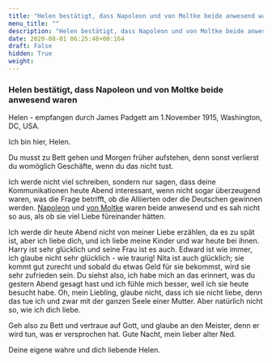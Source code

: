 ```yaml
---
title: "Helen bestätigt, dass Napoleon und von Moltke beide anwesend waren"
menu_title: ""
description: "Helen bestätigt, dass Napoleon und von Moltke beide anwesend waren"
date: 2020-08-01 06:25:48+00:164
draft: False
hidden: True
weight:
---
```

### Helen bestätigt, dass Napoleon und von Moltke beide anwesend waren

Helen - empfangen durch James Padgett am 1.November 1915, Washington, DC, USA.

Ich bin hier, Helen.

Du musst zu Bett gehen und Morgen früher aufstehen, denn sonst verlierst du womöglich Geschäfte, wenn du das nicht tust.

Ich werde nicht viel schreiben, sondern nur sagen, dass deine Kommunikationen heute Abend interessant, wenn nicht sogar überzeugend waren, was die Frage betrifft, ob die Alliierten oder die Deutschen gewinnen werden. [Napoleon](/padgett-botschaften/padgett-botschaften-in-reihenfolge-des-datums/padgett-botschaften-1915-september-dezember/napoleons-liebe-zum-land-steht-bei-ihm-immer-noch-im-vordergrund-jep-napoleon-1-november-1915/) und [von Moltke](/padgett-botschaften/padgett-botschaften-in-reihenfolge-des-datums/padgett-botschaften-1915-september-dezember/von-moltke-kommentiert-napoleons-botschaft-jep-graf-von-moltke-1-november-1915/) waren beide anwesend und es sah nicht so aus, als ob sie viel Liebe füreinander hätten.

Ich werde dir heute Abend nicht von meiner Liebe erzählen, da es zu spät ist, aber ich liebe dich, und ich liebe meine Kinder und war heute bei ihnen. Harry ist sehr glücklich und seine Frau ist es auch. Edward ist wie immer, ich glaube nicht sehr glücklich - wie traurig! Nita ist auch glücklich; sie kommt gut zurecht und sobald du etwas Geld für sie bekommst, wird sie sehr zufrieden sein. Du siehst also, ich habe mich an das erinnert, was du gestern Abend gesagt hast und ich fühle mich besser, weil ich sie heute besucht habe. Oh, mein Liebling, glaube nicht, dass ich sie nicht liebe, denn das tue ich und zwar mit der ganzen Seele einer Mutter. Aber natürlich nicht so, wie ich dich liebe.

Geh also zu Bett und vertraue auf Gott, und glaube an den Meister, denn er wird tun, was er versprochen hat. Gute Nacht, mein lieber alter Ned.

Deine eigene wahre und dich liebende Helen.
